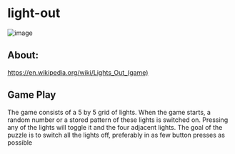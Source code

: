 # light-out

![image](https://user-images.githubusercontent.com/82162833/209283183-d043825c-9cd7-43aa-8940-4af218040cd4.png)

## About: 
https://en.wikipedia.org/wiki/Lights_Out_(game)

## Game Play
The game consists of a 5 by 5 grid of lights. When the game starts, a random number or a stored pattern of these lights is switched on. Pressing any of the lights will toggle it and the four adjacent lights. The goal of the puzzle is to switch all the lights off, preferably in as few button presses as possible
